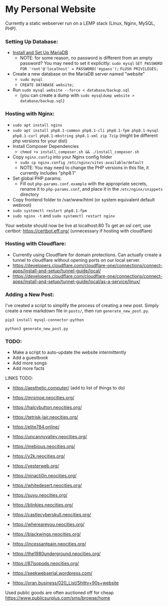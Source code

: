 # My Personal Website

Currently a static webserver run on a LEMP stack (Linux, Nginx, MySQL, PHP).

### Setting Up Database:
- [Install and Set Up MariaDB](https://www.digitalocean.com/community/tutorials/how-to-install-mariadb-on-ubuntu-20-04)
    - NOTE: for some reason, no password is different from an empty password? You may need to set it explicitly:
        `sudo mysql`
        `SET PASSWORD FOR 'root'@'localhost' = PASSWORD('mypass');`
        `FLUSH PRIVILEGES;`
- Create a new database on the MariaDB server named "website"
    - `sudo mysql`
    - `CREATE DATABASE website;`
- Run `sudo mysql website --force < database/backup.sql`
    - (you can create a dump with `sudo mysqldump website > database/backup.sql`)

### Hosting with Nginx:
- `sudo apt install nginx`
- `sudo apt install php8.1-common php8.1-cli php8.1-fpm php8.1-mysql php8.1-curl php8.1-mbstring php8.1-xml zip 7zip` (might be different php versions for your dist)
- Install Composer Dependencies
    - `chmod +x install_composer.sh && ./install_composer.sh`
- Copy `nginx.config` into your Nginx config folder
    - `sudo cp nginx.config /etc/nginx/sites-available/default`
    - NOTE: You may need to change the PHP versions in this file, it currently includes "php8.1"
- Set global PHP params:
    - Fill out `php-params.conf.example` with the appropriate secrets, rename it to `php-params.conf`, and place it in the `/etc/nginx/snippets` directory
- Copy frontend folder to /var/www/html (or system equivalent default webroot)
- `sudo systemctl restart php8.1-fpm`
- `sudo nginx -t` and `sudo systemctl restart nginx`

Your website should now be live at localhost:80
To get an ssl cert, use certbot: https://certbot.eff.org/ (unnecessary if hosting with cloudflare)

### Hosting with Cloudflare:
 - Currently using Cloudflare for domain protections. Can actually create a tunnel to cloudflare without opening ports on our local server.
 - https://developers.cloudflare.com/cloudflare-one/connections/connect-apps/install-and-setup/tunnel-guide/local/
 - https://developers.cloudflare.com/cloudflare-one/connections/connect-apps/install-and-setup/tunnel-guide/local/as-a-service/linux/

### Adding a New Post:

I've created a script to simplify the process of creating a new post. Simply create a new markdown file in `posts/`, then run `generate_new_post.py`.

`pip3 install mysql-connector-python`

`python3 generate_new_post.py`

### TODO:
- Make a script to auto-update the website intermittently
- Add a guestbook
- Add more songs
- Add more facts

LINKS TODO:
- https://aesthetic.computer/ (add to list of things to do)

- https://mrsmoe.neocities.org/
- https://halcybutton.neocities.org/
- https://tetrisk-lair.neocities.org/
- https://elite784.online/
- https://uncannyvalley.neocities.org/
- https://mebious.neocities.org/
- https://y2k.neocities.org/
- https://yesterweb.org/
- https://ninacti0n.neocities.org/
- https://whitedesert.neocities.org/
- https://suyu.neocities.org/
- https://blinkies.neocities.org/
- https://castlecyberskull.neocities.org/
- https://whereareyou.neocities.org/
- https://blackwings.neocities.org/
- https://incessantpain.neocities.org/
- https://the1980underground.neocities.org/
- https://87isopods.neocities.org/
- https://seekwebserial.wordpress.com/
- https://oran.business/020_List/Shitty+90s+website


Used public goods are often auctioned off for cheap https://www.publicsurplus.com/sms/browse/home
